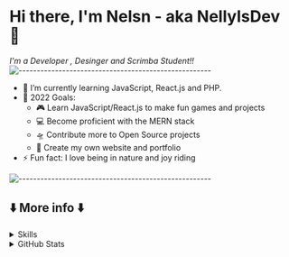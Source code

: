 # Hi there, I'm Nelsn - aka NellyIsDev 👋

_I'm a Developer , Desinger and Scrimba Student!!_
![-----------------------------------------------------](https://raw.githubusercontent.com/andreasbm/readme/master/assets/lines/aqua.png)

- 🌱 I’m currently learning JavaScript, React.js and PHP.
- 🥅 2022 Goals:
  - 🎮 Learn JavaScript/React.js to make fun games and projects
  - 💻 Become proficient with the MERN stack
  - 🛸 Contribute more to Open Source projects
  - 📄 Create my own website and portfolio
- ⚡ Fun fact: I love being in nature and joy riding

![-----------------------------------------------------](https://raw.githubusercontent.com/andreasbm/readme/master/assets/lines/aqua.png)

## ⬇️ More info ⬇️

<details>
  <summary>Skills </summary>
  
## Skills

**Languages, Frameworks and Databases**

### Languages

[<img align="left" alt="HTML5" title="HTML5" width="35px" src="https://cdn.jsdelivr.net/gh/devicons/devicon/icons/html5/html5-original.svg" />][html5 meme]
[<img align="left" alt="CSS3" title="CSS3" width="35px" src="https://cdn.jsdelivr.net/gh/devicons/devicon/icons/css3/css3-original.svg" />][css3 meme]
[<img align="left" alt="JavaScript" title="JavaScript" width="35px" src="https://cdn.jsdelivr.net/gh/devicons/devicon/icons/javascript/javascript-original.svg" />][javascript meme]
[<img align="left" alt="PHP" title="PHP" width="35px" src="https://cdn.jsdelivr.net/gh/devicons/devicon/icons/php/php-original.svg" />][php meme]
[<img align="left" alt="Python" title="Python" width="35px" src="https://cdn.jsdelivr.net/gh/devicons/devicon/icons/python/python-original.svg" />][python meme]

![-----------------------------------------------------](https://raw.githubusercontent.com/andreasbm/readme/master/assets/lines/aqua.png)

### Frameworks and Libraries

<img align="left" alt="Node.js" title="Node.js" width="35px" src="https://cdn.jsdelivr.net/gh/devicons/devicon/icons/nodejs/nodejs-original.svg" />
<img align="left" alt="React" title="React" width="35px" src="https://cdn.jsdelivr.net/gh/devicons/devicon/icons/react/react-original.svg" />

![-----------------------------------------------------](https://raw.githubusercontent.com/andreasbm/readme/master/assets/lines/aqua.png)

### Databases

<img align="left" alt="MySQL" title="MySQL" width="35px" src="https://cdn.jsdelivr.net/gh/devicons/devicon/icons/mysql/mysql-original.svg" />
<img align="left" alt="MongoDB" title="MongoDB" width="35px" src="https://cdn.jsdelivr.net/gh/devicons/devicon/icons/mongodb/mongodb-original.svg" />

![-----------------------------------------------------](https://raw.githubusercontent.com/andreasbm/readme/master/assets/lines/aqua.png)

### IDE's and Code Editors

<img align="left" alt="Visual Studio Code" title="Visual Studio Code" width="35px" src="https://cdn.jsdelivr.net/gh/devicons/devicon/icons/vscode/vscode-original.svg" />

![-----------------------------------------------------](https://raw.githubusercontent.com/andreasbm/readme/master/assets/lines/aqua.png)

</details>

<details>
  <summary>GitHub Stats</summary>
  ![Anurag's GitHub stats](https://github-readme-stats.vercel.app/api?username=anuraghazra&show_icons=true&theme=radical)
</details>

[linkedin]: https://www.linkedin.com/in/nelson-rosario-nellyisdev/

<!--
  -- MEMES
  -->
<!-- Programming Languages -->

[java meme]: https://programmerhumor.io/wp-content/webp-express/webp-images/doc-root/wp-content/uploads/2021/11/programmerhumor-io-java-memes-backend-memes-98d607643ca200e-608x703.jpg.webp
[kotlin meme]: https://pbs.twimg.com/media/EQf-wm_XUAEcbBq.jpg
[javascript meme]: https://programmerhumor.io/wp-content/webp-express/webp-images/doc-root/wp-content/uploads/2021/09/programmerhumor-io-java-memes-javascript-memes-0fd04525696ec49-608x925.png.webp
[html5 meme]: https://programmerhumor.io/wp-content/webp-express/webp-images/doc-root/wp-content/uploads/2021/10/programmerhumor-io-programming-memes-frontend-memes-c590882db3f917d-608x728.jpg.webp
[c# meme]: https://programmerhumor.io/programming-memes/java-bros-3/
[php meme]: https://programmerhumor.io/wp-content/webp-express/webp-images/doc-root/wp-content/uploads/2021/05/programmerhumor-io-614c5b412d-608x949.jpg.webp
[css3 meme]: https://miro.medium.com/max/1000/1*xi7ddfL9LpTH-pdY20Y_Cw.gif
[lua meme]: https://i.redd.it/t7mtabt8d5nz.jpg
[python meme]: https://i.redd.it/i0imk0ay05k21.jpg
[groovy meme]: https://user-images.githubusercontent.com/43886029/157637452-84d3bad7-b57a-4afc-8eda-4adff65118a1.png
[bash meme]: https://user-images.githubusercontent.com/43886029/162264202-9aee70cd-b119-483e-be1e-aab89985670f.png

<!-- Tools -->

[git meme]: https://user-images.githubusercontent.com/43886029/157639155-c14530f1-5795-4482-83cf-16809a7aed06.png
[github meme]: https://user-images.githubusercontent.com/43886029/157639602-23052518-3d3a-4f4b-a3b8-7fd289d544cf.png
[gitlab meme]: https://user-images.githubusercontent.com/43886029/157641490-72fd1bfb-29d7-476f-84aa-5bb0c91e4122.png
[bitbucket meme]: https://user-images.githubusercontent.com/43886029/157640660-8897dad3-9e14-4dad-beca-6b229bb73228.png
[azure meme]: https://user-images.githubusercontent.com/43886029/157645457-fdfc5c73-31d7-4282-98ae-8ca51ec748d9.png
[azure devops meme]: https://user-images.githubusercontent.com/43886029/157641850-86337eeb-a0b9-4a9a-900f-1ab0541e38bb.png
[azure data factory meme]: https://user-images.githubusercontent.com/43886029/157644242-298cafb3-688f-4425-bd14-e76b3147e32b.png
[azure logic apps meme]: https://user-images.githubusercontent.com/43886029/157645139-97761f51-09d5-4380-9a70-496c9aa8f575.png
[power bi meme]: https://user-images.githubusercontent.com/43886029/157645773-37dc6d41-64d0-4fff-82a0-f4794d919baf.png
[jira meme]: https://preview.redd.it/a7598vzeco581.gif?width=480&format=mp4&s=a1fc2ebc9089936dbb1978f383f4a4f3c0e416db
[confluence meme]: https://user-images.githubusercontent.com/43886029/157646720-2486d4e0-6756-4b9d-b739-520366976d44.png
[trello meme]: https://user-images.githubusercontent.com/43886029/157647945-be64a8ed-a339-485a-9cd6-6bfcb8c0a521.png
[ifttt meme]: https://user-images.githubusercontent.com/43886029/157648557-4e2c54e0-b095-45fe-b4b2-c1b20637fd92.png
[jenkins meme]: https://user-images.githubusercontent.com/43886029/157637933-ab947763-6f73-4e78-8495-11f31d552d3f.png
[maven meme]: https://user-images.githubusercontent.com/43886029/158696683-d101dea1-ab00-47b4-8020-e43ce3920534.png

<!-- Game Development-->

[unity meme]: https://user-images.githubusercontent.com/43886029/169505596-37343310-b153-4e41-8f37-4cb6b48a48cf.png
[love2d meme]: https://user-images.githubusercontent.com/43886029/169507210-d0df3862-06e2-4fb7-b4ee-7a8b5318f1f9.png
